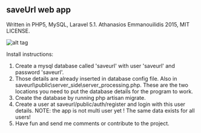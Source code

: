 ## saveUrl web app
Written in PHP5, MySQL, Laravel 5.1.
Athanasios Emmanouilidis 2015, MIT LICENSE.

![alt tag](http://s9.postimg.org/enq5sg371/save_Url_Screenshot.png)

Install instructions:

1. Create a mysql database called 'saveurl' with user 'saveurl' and password 'saveurl'.
2. Those details are already inserted in database config file. Also in saveurl\public\server_side\server_processing.php. These are the two locations you need to put the database details for the program to work.
3. Create the database by running php artisan migrate. 
4. Create a user at saveurl/public/auth/register and login with this user details. NOTE: the app is not multi user yet ! The same data exists for all users!
5. Have fun and send me comments or contribute to the project.

